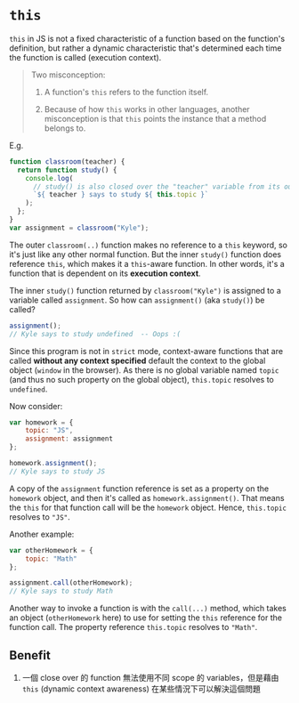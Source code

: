 # `this`

`this` in JS is not a fixed characteristic of a function based on the function's definition, but rather a dynamic characteristic that's determined each time the function is called (execution context).

> Two misconception:
> 1. A function's `this` refers to the function itself.
>
> 2. Because of how `this` works in other languages, another misconception is that `this` points the instance that a method belongs to.

E.g.

```javascript
function classroom(teacher) {
  return function study() {
    console.log(
      // study() is also closed over the "teacher" variable from its outer scope.
      `${ teacher } says to study ${ this.topic }`
    );
  };
}
var assignment = classroom("Kyle");
```

The outer `classroom(..)` function makes no reference to a `this` keyword, so it's just like any other normal function. But the inner `study()` function does reference `this`, which makes it a `this`-aware function. In other words, it's a function that is dependent on its **execution context**.

The inner `study()` function returned by `classroom("Kyle")` is assigned to a variable called `assignment`. So how can `assignment()` (aka `study()`) be called?

```javascript
assignment();
// Kyle says to study undefined  -- Oops :(
```

Since this program is not in `strict` mode, context-aware functions that are called **without any context specified** default the context to the global object (`window` in the browser). As there is no global variable named `topic` (and thus no such property on the global object), `this.topic` resolves to `undefined`.

Now consider:

```javascript
var homework = {
    topic: "JS",
    assignment: assignment
};

homework.assignment();
// Kyle says to study JS

```

A copy of the `assignment` function reference is set as a property on the `homework` object, and then it's called as `homework.assignment()`. That means the `this` for that function call will be the `homework` object. Hence, `this.topic` resolves to `"JS"`.

Another example:

```javascript
var otherHomework = {
    topic: "Math"
};

assignment.call(otherHomework);
// Kyle says to study Math
```

Another way to invoke a function is with the `call(...)` method, which takes an object (`otherHomework` here) to use for setting the `this` reference for the function call. The property reference `this.topic` resolves to `"Math"`.

## Benefit

1. 一個 close over 的 function 無法使用不同 scope 的 variables，但是藉由 `this` (dynamic context awareness) 在某些情況下可以解決這個問題
